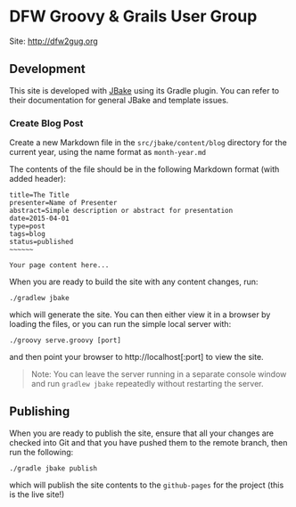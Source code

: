 # DFW Groovy & Grails User Group

Site: http://dfw2gug.org

## Development

This site is developed with [JBake](http://jbake.org) using its Gradle plugin. You can refer to their documentation for general JBake and template issues.

### Create Blog Post

Create a new Markdown file in the `src/jbake/content/blog` directory for the current year, using the name format as `month-year.md`

The contents of the file should be in the following Markdown format (with added header):

    title=The Title
    presenter=Name of Presenter
    abstract=Simple description or abstract for presentation
    date=2015-04-01
    type=post
    tags=blog
    status=published
    ~~~~~~
    
    Your page content here...

When you are ready to build the site with any content changes, run:

    ./gradlew jbake
    
which will generate the site. You can then either view it in a browser by loading the files, or you can run the simple local server with:

    ./groovy serve.groovy [port]
    
and then point your browser to http://localhost[:port] to view the site.

> Note: You can leave the server running in a separate console window and run `gradlew jbake` repeatedly without restarting the server.

## Publishing

When you are ready to publish the site, ensure that all your changes are checked into Git and that you have pushed them to the remote branch, then run the following:

    ./gradle jbake publish
    
which will publish the site contents to the `github-pages` for the project (this is the live site!)
